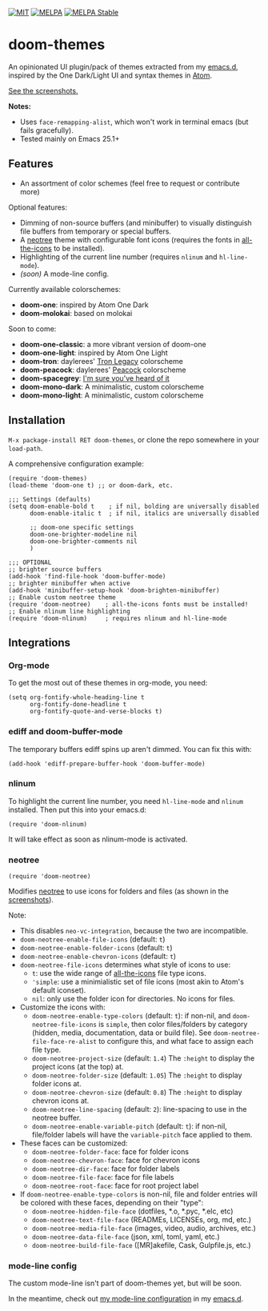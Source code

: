 [![MIT](https://img.shields.io/badge/license-MIT-green.svg)](./LICENSE)
[![MELPA](http://melpa.org/packages/doom-themes-badge.svg)](http://melpa.org/#/doom-themes)
[![MELPA Stable](http://stable.melpa.org/packages/doom-themes-badge.svg)](http://stable.melpa.org/#/doom-themes)

# doom-themes

An opinionated UI plugin/pack of themes extracted from my [emacs.d],
inspired by the One Dark/Light UI and syntax themes
in [Atom](http://atom.io).

[See the screenshots.][screenshots]

**Notes:**

+ Uses `face-remapping-alist`, which won't work in terminal emacs (but
  fails gracefully).
+ Tested mainly on Emacs 25.1+

## Features

+ An assortment of color schemes (feel free to request or contribute more)

Optional features:
+ Dimming of non-source buffers (and minibuffer) to visually
  distinguish file buffers from temporary or special buffers.
+ A [neotree] theme with configurable font icons (requires the fonts
  in [all-the-icons] to be installed).
+ Highlighting of the current line number (requires `nlinum` and
  `hl-line-mode`).
+ _(soon)_ A mode-line config.

Currently available colorschemes:
+ **doom-one**: inspired by Atom One Dark
+ **doom-molokai**: based on molokai

Soon to come:
+ **doom-one-classic**: a more vibrant version of doom-one
+ **doom-one-light**: inspired by Atom One Light
+ **doom-tron**: daylerees' [Tron Legacy][daylerees] colorscheme
+ **doom-peacock**: daylerees' [Peacock][daylerees] colorscheme
+ **doom-spacegrey**: [I'm sure you've heard of it][spacegrey]
+ **doom-mono-dark**: A minimalistic, custom colorscheme
+ **doom-mono-light**: A minimalistic, custom colorscheme

## Installation

`M-x package-install RET doom-themes`, or clone the repo somewhere in
your `load-path`.

A comprehensive configuration example:

```emacs-lisp
(require 'doom-themes)
(load-theme 'doom-one t) ;; or doom-dark, etc.

;;; Settings (defaults)
(setq doom-enable-bold t    ; if nil, bolding are universally disabled
      doom-enable-italic t  ; if nil, italics are universally disabled

      ;; doom-one specific settings
      doom-one-brighter-modeline nil
      doom-one-brighter-comments nil
      )

;;; OPTIONAL
;; brighter source buffers
(add-hook 'find-file-hook 'doom-buffer-mode)
;; brighter minibuffer when active
(add-hook 'minibuffer-setup-hook 'doom-brighten-minibuffer)
;; Enable custom neotree theme
(require 'doom-neotree)    ; all-the-icons fonts must be installed!
;; Enable nlinum line highlighting
(require 'doom-nlinum)     ; requires nlinum and hl-line-mode
```

## Integrations
### Org-mode

To get the most out of these themes in org-mode, you need:

``` emacs-lisp
(setq org-fontify-whole-heading-line t
      org-fontify-done-headline t
      org-fontify-quote-and-verse-blocks t)
```

### ediff and doom-buffer-mode

The temporary buffers ediff spins up aren't dimmed. You can fix this
with:

`(add-hook 'ediff-prepare-buffer-hook 'doom-buffer-mode)`

### nlinum

To highlight the current line number, you need `hl-line-mode` and
`nlinum` installed. Then put this into your emacs.d:

`(require 'doom-nlinum)`

It will take effect as soon as nlinum-mode is activated.

### neotree

`(require 'doom-neotree)`

Modifies [neotree] to use icons for folders and files (as shown in the
[screenshots]).

Note:
+ This disables `neo-vc-integration`, because the two are
  incompatible.
+ `doom-neotree-enable-file-icons` (default: `t`)
+ `doom-neotree-enable-folder-icons` (default: `t`)
+ `doom-neotree-enable-chevron-icons` (default: `t`)
+ `doom-neotree-file-icons` determines what style of icons to use:
  + `t`: use the wide range of [all-the-icons] file type icons.
  + `'simple`: use a minimialistic set of file icons (most akin to
    Atom's default iconset).
  + `nil`: only use the folder icon for directories. No icons for files.
+ Customize the icons with:
  + `doom-neotree-enable-type-colors` (default: `t`): if non-nil, and
    `doom-neotree-file-icons` is `simple`, then color files/folders by
    category (hidden, media, documentation, data or build file). See
    `doom-neotree-file-face-re-alist` to configure this, and what face
    to assign each file type.
  + `doom-neotree-project-size` (default: `1.4`) The `:height` to
    display the project icons (at the top) at.
  + `doom-neotree-folder-size` (default: `1.05`) The `:height` to
    display folder icons at.
  + `doom-neotree-chevron-size` (default: `0.8`) The `:height` to
    display chevron icons at.
  + `doom-neotree-line-spacing` (default: `2`): line-spacing to use in
    the neotree buffer.
  + `doom-neotree-enable-variable-pitch` (default: `t`): if non-nil,
    file/folder labels will have the `variable-pitch` face applied to
    them.
+ These faces can be customized:
  + `doom-neotree-folder-face`: face for folder icons
  + `doom-neotree-chevron-face`: face for chevron icons
  + `doom-neotree-dir-face`: face for folder labels
  + `doom-neotree-file-face`: face for file labels
  + `doom-neotree-root-face`: face for root project label
+ If `doom-neotree-enable-type-colors` is non-nil, file and folder
  entries will be colored with these faces, depending on their "type":
  + `doom-neotree-hidden-file-face` (dotfiles, *.o, *.pyc, *.elc, etc)
  + `doom-neotree-text-file-face` (READMEs, LICENSEs, org, md, etc.)
  + `doom-neotree-media-file-face` (images, video, audio, archives, etc.)
  + `doom-neotree-data-file-face` (json, xml, toml, yaml, etc.)
  + `doom-neotree-build-file-face` ([MR]akefile, Cask, Gulpfile.js, etc.)

### mode-line config

The custom mode-line isn't part of doom-themes yet, but will be soon.

In the meantime, check out [my mode-line configuration][mode-line] in
my [emacs.d].


[all-the-icons]: https://github.com/domtronn/all-the-icons.el
[spacegrey]: http://kkga.github.io/spacegray/
[daylerees]: http://daylerees.github.io/
[emacs.d]: https://github.com/hlissner/.emacs.d
[mode-line]: https://github.com/hlissner/.emacs.d/blob/master/core/core-modeline.el
[neotree]: https://github.com/jaypei/emacs-neotree
[screenshots]: https://github.com/hlissner/emacs-doom-theme/tree/screenshots
[config]: https://github.com/hlissner/.emacs.d/blob/master/core/core-ui.el#L91
